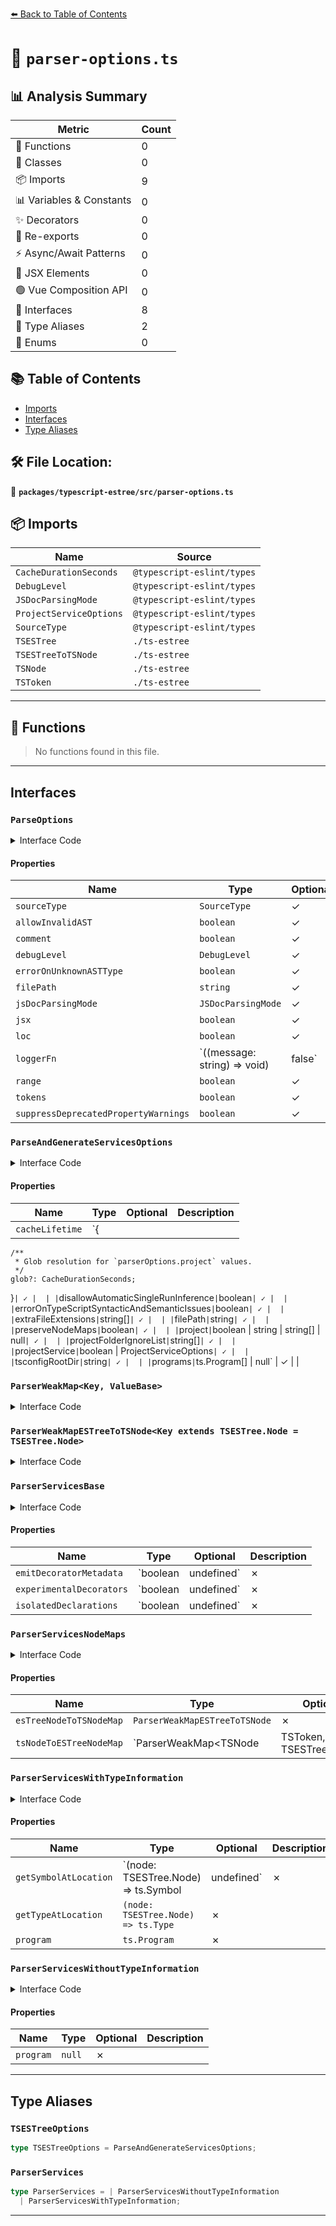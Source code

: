 [⬅️ Back to Table of Contents](../../../index.md)

# 📄 `parser-options.ts`

## 📊 Analysis Summary

| Metric | Count |
|--------|-------|
| 🔧 Functions | 0 |
| 🧱 Classes | 0 |
| 📦 Imports | 9 |
| 📊 Variables & Constants | 0 |
| ✨ Decorators | 0 |
| 🔄 Re-exports | 0 |
| ⚡ Async/Await Patterns | 0 |
| 💠 JSX Elements | 0 |
| 🟢 Vue Composition API | 0 |
| 📐 Interfaces | 8 |
| 📑 Type Aliases | 2 |
| 🎯 Enums | 0 |

## 📚 Table of Contents

- [Imports](#imports)
- [Interfaces](#interfaces)
- [Type Aliases](#type-aliases)

## 🛠️ File Location:
📂 **`packages/typescript-estree/src/parser-options.ts`**

## 📦 Imports

| Name | Source |
|------|--------|
| `CacheDurationSeconds` | `@typescript-eslint/types` |
| `DebugLevel` | `@typescript-eslint/types` |
| `JSDocParsingMode` | `@typescript-eslint/types` |
| `ProjectServiceOptions` | `@typescript-eslint/types` |
| `SourceType` | `@typescript-eslint/types` |
| `TSESTree` | `./ts-estree` |
| `TSESTreeToTSNode` | `./ts-estree` |
| `TSNode` | `./ts-estree` |
| `TSToken` | `./ts-estree` |


---

## 🔧 Functions

> No functions found in this file.


---

## Interfaces

### `ParseOptions`

<details><summary>Interface Code</summary>

```ts
interface ParseOptions {
  /**
   * Specify the `sourceType`.
   * For more details, see https://github.com/typescript-eslint/typescript-eslint/pull/9121
   */
  sourceType?: SourceType;

  /**
   * Prevents the parser from throwing an error if it receives an invalid AST from TypeScript.
   * This case only usually occurs when attempting to lint invalid code.
   */
  allowInvalidAST?: boolean;

  /**
   * create a top-level comments array containing all comments
   */
  comment?: boolean;

  /**
   * An array of modules to turn explicit debugging on for.
   * - 'typescript-eslint' is the same as setting the env var `DEBUG=typescript-eslint:*`
   * - 'eslint' is the same as setting the env var `DEBUG=eslint:*`
   * - 'typescript' is the same as setting `extendedDiagnostics: true` in your tsconfig compilerOptions
   *
   * For convenience, also supports a boolean:
   * - true === ['typescript-eslint']
   * - false === []
   */
  debugLevel?: DebugLevel;

  /**
   * Cause the parser to error if it encounters an unknown AST node type (useful for testing).
   * This case only usually occurs when TypeScript releases new features.
   */
  errorOnUnknownASTType?: boolean;

  /**
   * Absolute (or relative to `cwd`) path to the file being parsed.
   */
  filePath?: string;

  /**
   * If you are using TypeScript version >=5.3 then this option can be used as a performance optimization.
   *
   * The valid values for this rule are:
   * - `'all'` - parse all JSDoc comments, always.
   * - `'none'` - parse no JSDoc comments, ever.
   * - `'type-info'` - parse just JSDoc comments that are required to provide correct type-info. TS will always parse JSDoc in non-TS files, but never in TS files.
   *
   * If you do not rely on JSDoc tags from the TypeScript AST, then you can safely set this to `'none'` to improve performance.
   */
  jsDocParsingMode?: JSDocParsingMode;

  /**
   * Enable parsing of JSX.
   * For more details, see https://www.typescriptlang.org/docs/handbook/jsx.html
   *
   * NOTE: this setting does not effect known file types (.js, .cjs, .mjs, .jsx, .ts, .mts, .cts, .tsx, .json) because the
   * TypeScript compiler has its own internal handling for known file extensions.
   *
   * For the exact behavior, see https://github.com/typescript-eslint/typescript-eslint/tree/main/packages/parser#parseroptionsecmafeaturesjsx
   */
  jsx?: boolean;

  /**
   * Controls whether the `loc` information to each node.
   * The `loc` property is an object which contains the exact line/column the node starts/ends on.
   * This is similar to the `range` property, except it is line/column relative.
   */
  loc?: boolean;

  /*
   * Allows overriding of function used for logging.
   * When value is `false`, no logging will occur.
   * When value is not provided, `console.log()` will be used.
   */
  loggerFn?: ((message: string) => void) | false;

  /**
   * Controls whether the `range` property is included on AST nodes.
   * The `range` property is a [number, number] which indicates the start/end index of the node in the file contents.
   * This is similar to the `loc` property, except this is the absolute index.
   */
  range?: boolean;

  /**
   * Set to true to create a top-level array containing all tokens from the file.
   */
  tokens?: boolean;

  /**
   * Whether deprecated AST properties should skip calling console.warn on accesses.
   */
  suppressDeprecatedPropertyWarnings?: boolean;
}
```
</details>

#### Properties

| Name | Type | Optional | Description |
|------|------|----------|-------------|
| `sourceType` | `SourceType` | ✓ |  |
| `allowInvalidAST` | `boolean` | ✓ |  |
| `comment` | `boolean` | ✓ |  |
| `debugLevel` | `DebugLevel` | ✓ |  |
| `errorOnUnknownASTType` | `boolean` | ✓ |  |
| `filePath` | `string` | ✓ |  |
| `jsDocParsingMode` | `JSDocParsingMode` | ✓ |  |
| `jsx` | `boolean` | ✓ |  |
| `loc` | `boolean` | ✓ |  |
| `loggerFn` | `((message: string) => void) | false` | ✓ |  |
| `range` | `boolean` | ✓ |  |
| `tokens` | `boolean` | ✓ |  |
| `suppressDeprecatedPropertyWarnings` | `boolean` | ✓ |  |

### `ParseAndGenerateServicesOptions`

<details><summary>Interface Code</summary>

```ts
interface ParseAndGenerateServicesOptions extends ParseOptions {
  /**
   * Granular control of the expiry lifetime of our internal caches.
   * You can specify the number of seconds as an integer number, or the string
   * 'Infinity' if you never want the cache to expire.
   *
   * By default cache entries will be evicted after 30 seconds, or will persist
   * indefinitely if `disallowAutomaticSingleRunInference = false` AND the parser
   * infers that it is a single run.
   */
  cacheLifetime?: {
    /**
     * Glob resolution for `parserOptions.project` values.
     */
    glob?: CacheDurationSeconds;
  };

  /**
   * ESLint (and therefore typescript-eslint) is used in both "single run"/one-time contexts,
   * such as an ESLint CLI invocation, and long-running sessions (such as continuous feedback
   * on a file in an IDE).
   *
   * When typescript-eslint handles TypeScript Program management behind the scenes, this distinction
   * is important because there is significant overhead to managing the so called Watch Programs
   * needed for the long-running use-case.
   *
   * By default, we will use common heuristics to infer whether ESLint is being
   * used as part of a single run. This option disables those heuristics, and
   * therefore the performance optimizations gained by them.
   *
   * In other words, typescript-eslint is faster by default, and this option
   * disables an automatic performance optimization.
   *
   * This setting's default value can be specified by setting a `TSESTREE_SINGLE_RUN`
   * environment variable to `"false"` or `"true"`.
   * Otherwise, the default value is `false`.
   */
  disallowAutomaticSingleRunInference?: boolean;

  /**
   * Causes the parser to error if the TypeScript compiler returns any unexpected syntax/semantic errors.
   */
  errorOnTypeScriptSyntacticAndSemanticIssues?: boolean;

  /**
   * When `project` is provided, this controls the non-standard file extensions which will be parsed.
   * It accepts an array of file extensions, each preceded by a `.`.
   *
   * NOTE: When used with {@link projectService}, full project reloads may occur.
   */
  extraFileExtensions?: string[];

  /**
   * Absolute (or relative to `tsconfigRootDir`) path to the file being parsed.
   * When `project` is provided, this is required, as it is used to fetch the file from the TypeScript compiler's cache.
   */
  filePath?: string;

  /**
   * Allows the user to control whether or not two-way AST node maps are preserved
   * during the AST conversion process.
   *
   * By default: the AST node maps are NOT preserved, unless `project` has been specified,
   * in which case the maps are made available on the returned `parserServices`.
   *
   * NOTE: If `preserveNodeMaps` is explicitly set by the user, it will be respected,
   * regardless of whether or not `project` is in use.
   */
  preserveNodeMaps?: boolean;

  /**
   * Absolute (or relative to `tsconfigRootDir`) paths to the tsconfig(s),
   * or `true` to find the nearest tsconfig.json to the file.
   * If this is provided, type information will be returned.
   *
   * If set to `false`, `null` or `undefined` type information will not be returned.
   *
   * Note that {@link projectService} is now preferred.
   */
  project?: boolean | string | string[] | null;

  /**
   * If you provide a glob (or globs) to the project option, you can use this option to ignore certain folders from
   * being matched by the globs.
   * This accepts an array of globs to ignore.
   *
   * By default, this is set to ["**\/node_modules/**"]
   */
  projectFolderIgnoreList?: string[];

  /**
   * Whether to create a shared TypeScript project service to power program creation.
   */
  projectService?: boolean | ProjectServiceOptions;

  /**
   * The absolute path to the root directory for all provided `project`s.
   */
  tsconfigRootDir?: string;

  /**
   * An array of one or more instances of TypeScript Program objects to be used for type information.
   * This overrides any program or programs that would have been computed from the `project` option.
   * All linted files must be part of the provided program(s).
   */
  programs?: ts.Program[] | null;
}
```
</details>

#### Properties

| Name | Type | Optional | Description |
|------|------|----------|-------------|
| `cacheLifetime` | `{
    /**
     * Glob resolution for `parserOptions.project` values.
     */
    glob?: CacheDurationSeconds;
  }` | ✓ |  |
| `disallowAutomaticSingleRunInference` | `boolean` | ✓ |  |
| `errorOnTypeScriptSyntacticAndSemanticIssues` | `boolean` | ✓ |  |
| `extraFileExtensions` | `string[]` | ✓ |  |
| `filePath` | `string` | ✓ |  |
| `preserveNodeMaps` | `boolean` | ✓ |  |
| `project` | `boolean | string | string[] | null` | ✓ |  |
| `projectFolderIgnoreList` | `string[]` | ✓ |  |
| `projectService` | `boolean | ProjectServiceOptions` | ✓ |  |
| `tsconfigRootDir` | `string` | ✓ |  |
| `programs` | `ts.Program[] | null` | ✓ |  |

### `ParserWeakMap<Key, ValueBase>`

<details><summary>Interface Code</summary>

```ts
export interface ParserWeakMap<Key, ValueBase> {
  // This is unsafe internally, so it should only be exposed via safe wrappers.
  // eslint-disable-next-line @typescript-eslint/no-unnecessary-type-parameters
  get<Value extends ValueBase>(key: Key): Value;
  has(key: unknown): boolean;
}
```
</details>

### `ParserWeakMapESTreeToTSNode<Key extends TSESTree.Node = TSESTree.Node>`

<details><summary>Interface Code</summary>

```ts
export interface ParserWeakMapESTreeToTSNode<
  Key extends TSESTree.Node = TSESTree.Node,
> {
  get<KeyBase extends Key>(key: KeyBase): TSESTreeToTSNode<KeyBase>;
  has(key: unknown): boolean;
}
```
</details>

### `ParserServicesBase`

<details><summary>Interface Code</summary>

```ts
export interface ParserServicesBase {
  emitDecoratorMetadata: boolean | undefined;
  experimentalDecorators: boolean | undefined;
  isolatedDeclarations: boolean | undefined;
}
```
</details>

#### Properties

| Name | Type | Optional | Description |
|------|------|----------|-------------|
| `emitDecoratorMetadata` | `boolean | undefined` | ✗ |  |
| `experimentalDecorators` | `boolean | undefined` | ✗ |  |
| `isolatedDeclarations` | `boolean | undefined` | ✗ |  |

### `ParserServicesNodeMaps`

<details><summary>Interface Code</summary>

```ts
export interface ParserServicesNodeMaps {
  esTreeNodeToTSNodeMap: ParserWeakMapESTreeToTSNode;
  tsNodeToESTreeNodeMap: ParserWeakMap<TSNode | TSToken, TSESTree.Node>;
}
```
</details>

#### Properties

| Name | Type | Optional | Description |
|------|------|----------|-------------|
| `esTreeNodeToTSNodeMap` | `ParserWeakMapESTreeToTSNode` | ✗ |  |
| `tsNodeToESTreeNodeMap` | `ParserWeakMap<TSNode | TSToken, TSESTree.Node>` | ✗ |  |

### `ParserServicesWithTypeInformation`

<details><summary>Interface Code</summary>

```ts
export interface ParserServicesWithTypeInformation
  extends ParserServicesNodeMaps,
    ParserServicesBase {
  getSymbolAtLocation: (node: TSESTree.Node) => ts.Symbol | undefined;
  getTypeAtLocation: (node: TSESTree.Node) => ts.Type;
  program: ts.Program;
}
```
</details>

#### Properties

| Name | Type | Optional | Description |
|------|------|----------|-------------|
| `getSymbolAtLocation` | `(node: TSESTree.Node) => ts.Symbol | undefined` | ✗ |  |
| `getTypeAtLocation` | `(node: TSESTree.Node) => ts.Type` | ✗ |  |
| `program` | `ts.Program` | ✗ |  |

### `ParserServicesWithoutTypeInformation`

<details><summary>Interface Code</summary>

```ts
export interface ParserServicesWithoutTypeInformation
  extends ParserServicesNodeMaps,
    ParserServicesBase {
  program: null;
}
```
</details>

#### Properties

| Name | Type | Optional | Description |
|------|------|----------|-------------|
| `program` | `null` | ✗ |  |


---

## Type Aliases

### `TSESTreeOptions`

```ts
type TSESTreeOptions = ParseAndGenerateServicesOptions;
```

### `ParserServices`

```ts
type ParserServices = | ParserServicesWithoutTypeInformation
  | ParserServicesWithTypeInformation;
```


---